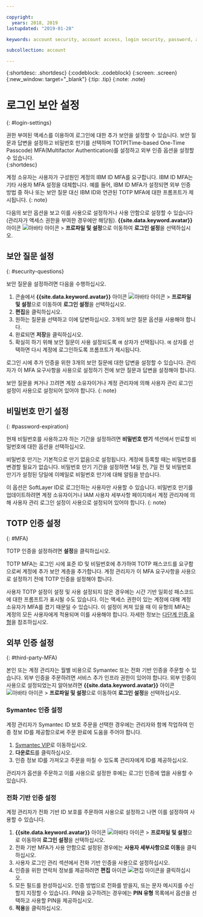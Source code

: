 ```yaml
---

copyright:
  years: 2018, 2019
lastupdated: "2019-01-28"

keywords: account security, account access, login security, password, authentication

subcollection: account

---
```


{:shortdesc: .shortdesc}
{:codeblock: .codeblock}
{:screen: .screen}
{:new_window: target="_blank"}
{:tip: .tip}
{:note: .note}


# 로그인 보안 설정
{: #login-settings}

권한 부여된 액세스를 이용하여 로그인에 대한 추가 보안을 설정할 수 있습니다. 보안 질문과 답변을 설정하고 비밀번호 만기를 선택하며 TOTP(Time-based One-Time Passcode) MFA(Multifactor Authentication)를 설정하고 외부 인증 옵션을 설정할 수 있습니다.  
{:shortdesc}

계정 소유자는 사용자가 구성원인 계정의 IBM ID MFA를 요구합니다. IBM ID MFA는 기타 사용자 MFA 설정을 대체합니다. 예를 들어, IBM ID MFA가 설정되면 외부 인증 방법 중 하나 또는 보안 질문 대신 IBM ID와 연관된 TOTP MFA에 대한 프롬프트가 제시됩니다.
{: note}

다음의 보안 옵션을 보고 이를 사용으로 설정하거나 사용 안함으로 설정할 수 있습니다(관리자가 액세스 권한을 부여한 경우에만 해당됨). **{{site.data.keyword.avatar}}** 아이콘 ![아바타 아이콘](../icons/i-avatar-icon.svg) > **프로파일 및 설정**으로 이동하여 **로그인 설정**을 선택하십시오.

## 보안 질문 설정
{: #security-questions}

보안 질문을 설정하려면 다음을 수행하십시오.
1. 콘솔에서 **{{site.data.keyword.avatar}}** 아이콘 ![아바타 아이콘](../icons/i-avatar-icon.svg) > **프로파일 및 설정**으로 이동하여 **로그인 설정**을 선택하십시오.
2. **편집**을 클릭하십시오.
3. 원하는 질문을 선택하고 이에 답변하십시오. 3개의 보안 질문 옵션을 사용해야 합니다.
4. 완료되면 **저장**을 클릭하십시오.  
5. 확실히 하기 위해 보안 질문이 사용 설정되도록 `예` 상자가 선택됩니다. `예` 상자를 선택하면 다시 계정에 로그인하도록 프롬프트가 제시됩니다.  

로그인 시에 추가 인증을 위한 3개의 보안 질문에 대한 답변을 설정할 수 있습니다. 관리자가 이 MFA 요구사항을 사용으로 설정하기 전에 보안 질문과 답변을 설정해야 합니다.

보안 질문을 켜거나 끄려면 계정 소유자이거나 계정 관리자에 의해 사용자 관리 로그인 설정이 사용으로 설정되어 있어야 합니다.
{: note}

## 비밀번호 만기 설정
{: #password-expiration}

현재 비밀번호를 사용하고자 하는 기간을 설정하려면 **비밀번호 만기** 섹션에서 만료할 비밀번호에 대한 옵션을 선택하십시오.

비밀번호 만기는 기본적으로 만기 없음으로 설정됩니다. 계정에 등록할 때는 비밀번호를 변경할 필요가 없습니다. 비밀번호 만기 기간을 설정하면 14일 전, 7일 전 및 비밀번호 만기가 설정된 당일에 이메일로 비밀번호 만기에 대해 알림을 받습니다.

이 옵션은 SoftLayer ID로 로그인하는 사용자만 사용할 수 있습니다. 비밀번호 만기를 업데이트하려면 계정 소유자이거나 IAM 사용자 세부사항 페이지에서 계정 관리자에 의해 사용자 관리 로그인 설정이 사용으로 설정되어 있어야 합니다.
{: note}

## TOTP 인증 설정
{: #MFA}

TOTP 인증을 설정하려면 **설정**을 클릭하십시오.

TOTP MFA는 로그인 시에 표준 ID 및 비밀번호에 추가하여 TOTP 패스코드를 요구함으로써 계정에 추가 보안 계층을 추가합니다. 계정 관리자가 이 MFA 요구사항을 사용으로 설정하기 전에 TOTP 인증을 설정해야 합니다.

사용자 TOTP 설정이 설정 및 사용 설정되지 않은 경우에는 시간 기반 일회성 패스코드에 대한 프롬프트가 표시될 수도 있습니다. 이는 액세스 권한이 있는 계정에 대해 계정 소유자가 MFA를 켰기 때문일 수 있습니다. 이 설정이 켜져 있을 때 이 유형의 MFA는 계정의 모든 사용자에게 적용되며 이를 사용해야 합니다. 자세한 정보는 [다단계 인증 유형](/docs/iam?topic=iam-types)을 참조하십시오.


## 외부 인증 설정
{: #third-party-MFA}

본인 또는 계정 관리자는 월별 비용으로 Symantec 또는 전화 기반 인증을 주문할 수 있습니다. 외부 인증을 주문하려면 서비스 추가 인프라 권한이 있어야 합니다. 외부 인증이 사용으로 설정되었는지 알아보려면 **{{site.data.keyword.avatar}}** 아이콘 ![아바타 아이콘](../icons/i-avatar-icon.svg) > **프로파일 및 설정**으로 이동하여 **로그인 설정**을 선택하십시오.

### Symantec 인증 설정

계정 관리자가 Symantec ID 보호 주문을 선택한 경우에는 관리자와 함께 작업하여 인증 정보 ID를 제공함으로써 주문 완료에 도움을 주어야 합니다.

1. [Symantec VIP](https://vip.symantec.com/)로 이동하십시오.
2. **다운로드**를 클릭하십시오.
3. 인증 정보 ID를 가져오고 주문을 마칠 수 있도록 관리자에게 ID를 제공하십시오.

관리자가 옵션을 주문하고 이를 사용으로 설정한 후에는 로그인 인증에 앱을 사용할 수 있습니다.

### 전화 기반 인증 설정

계정 관리자가 전화 기반 ID 보호를 주문하여 사용으로 설정하고 나면 이를 설정하여 사용할 수 있습니다.

1. **{{site.data.keyword.avatar}}** 아이콘 ![아바타 아이콘](../icons/i-avatar-icon.svg) > **프로파일 및 설정**으로 이동하여 **로그인 설정**을 선택하십시오.
2. 전화 기반 MFA가 사용 안함으로 설정된 경우에는 **사용자 세부사항으로 이동**을 클릭하십시오.
3. 사용자 로그인 관리 섹션에서 전화 기반 인증을 사용으로 설정하십시오.
4. 인증을 위한 연락처 정보를 제공하려면 **편집** 아이콘 ![편집 아이콘](../icons/edit-tagging.svg)을 클릭하십시오.
5. 모든 필드를 완성하십시오. 인증 방법으로 전화를 받을지, 또는 문자 메시지를 수신할지 지정할 수 있습니다. PIN을 요구하려는 경우에는 **PIN 유형** 목록에서 옵션을 선택하고 사용할 PIN을 제공하십시오.  
6. **적용**을 클릭하십시오.
